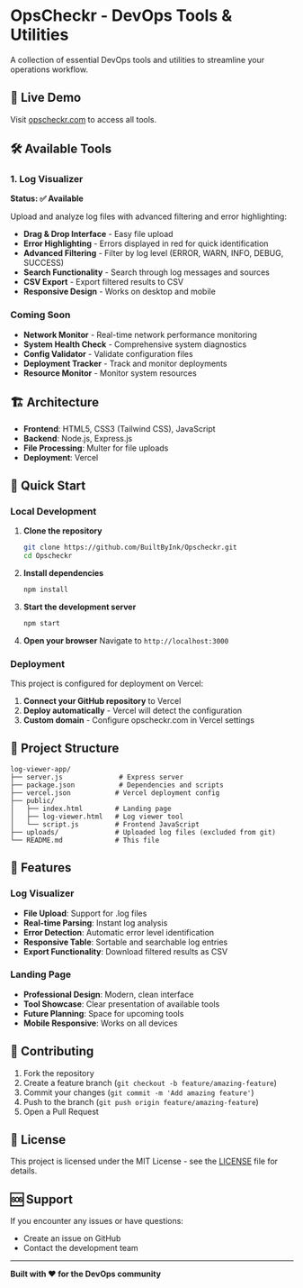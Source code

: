 # OpsCheckr - DevOps Tools & Utilities

A collection of essential DevOps tools and utilities to streamline your operations workflow.

## 🚀 Live Demo

Visit [opscheckr.com](https://opscheckr.com) to access all tools.

## 🛠️ Available Tools

### 1. Log Visualizer
**Status: ✅ Available**

Upload and analyze log files with advanced filtering and error highlighting:
- **Drag & Drop Interface** - Easy file upload
- **Error Highlighting** - Errors displayed in red for quick identification
- **Advanced Filtering** - Filter by log level (ERROR, WARN, INFO, DEBUG, SUCCESS)
- **Search Functionality** - Search through log messages and sources
- **CSV Export** - Export filtered results to CSV
- **Responsive Design** - Works on desktop and mobile

### Coming Soon
- **Network Monitor** - Real-time network performance monitoring
- **System Health Check** - Comprehensive system diagnostics
- **Config Validator** - Validate configuration files
- **Deployment Tracker** - Track and monitor deployments
- **Resource Monitor** - Monitor system resources

## 🏗️ Architecture

- **Frontend**: HTML5, CSS3 (Tailwind CSS), JavaScript
- **Backend**: Node.js, Express.js
- **File Processing**: Multer for file uploads
- **Deployment**: Vercel

## 🚀 Quick Start

### Local Development

1. **Clone the repository**
   ```bash
   git clone https://github.com/BuiltByInk/Opscheckr.git
   cd Opscheckr
   ```

2. **Install dependencies**
   ```bash
   npm install
   ```

3. **Start the development server**
   ```bash
   npm start
   ```

4. **Open your browser**
   Navigate to `http://localhost:3000`

### Deployment

This project is configured for deployment on Vercel:

1. **Connect your GitHub repository** to Vercel
2. **Deploy automatically** - Vercel will detect the configuration
3. **Custom domain** - Configure opscheckr.com in Vercel settings

## 📁 Project Structure

```
log-viewer-app/
├── server.js              # Express server
├── package.json           # Dependencies and scripts
├── vercel.json           # Vercel deployment config
├── public/
│   ├── index.html        # Landing page
│   ├── log-viewer.html   # Log viewer tool
│   └── script.js         # Frontend JavaScript
├── uploads/              # Uploaded log files (excluded from git)
└── README.md             # This file
```

## 🔧 Features

### Log Visualizer
- **File Upload**: Support for .log files
- **Real-time Parsing**: Instant log analysis
- **Error Detection**: Automatic error level identification
- **Responsive Table**: Sortable and searchable log entries
- **Export Functionality**: Download filtered results as CSV

### Landing Page
- **Professional Design**: Modern, clean interface
- **Tool Showcase**: Clear presentation of available tools
- **Future Planning**: Space for upcoming tools
- **Mobile Responsive**: Works on all devices

## 🤝 Contributing

1. Fork the repository
2. Create a feature branch (`git checkout -b feature/amazing-feature`)
3. Commit your changes (`git commit -m 'Add amazing feature'`)
4. Push to the branch (`git push origin feature/amazing-feature`)
5. Open a Pull Request

## 📄 License

This project is licensed under the MIT License - see the [LICENSE](LICENSE) file for details.

## 🆘 Support

If you encounter any issues or have questions:
- Create an issue on GitHub
- Contact the development team

---

**Built with ❤️ for the DevOps community** 